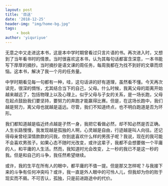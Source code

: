 ```yaml
---
layout: post
title: '目送'
date: '2018-12-25'
header-img: "img/home-bg.jpg"
tags:
     - book
author: 'yiquriyue'
---
```


无意之中又走进这本书，这是本中学时期曾看过只言片语的书。再次进入时，又想到了当年看书时的情景。当时很喜欢这本书，认为其每句话都富含深意，一本书能写下厚厚的摘抄。当时摘抄是语文课的周任务，每周我都在为找不到好的文章而烦恼。这本书，解决了我一个月的任务量。

中学时期看见每一句都有一种，哇，这句话讲的好有道理，虽然看不懂。今天再次读完，很深的惆怅，尤其结合当下的自己，父母。什么时候，我离父母的距离开始越来越远了，包括物理上以及心理上。似乎父母与子女的关系，是一场长跑，父母在起点鼓励我们要坚持，要努力的奔跑才能赢得比赛。但是，在这场长跑中，我们越是努力，离父母也就越是遥远。尽管，我们不知道终点，也不明白跑道是否为环形。

我们都知道越是临近终点越是孑然一身，我把它看做必然，却不知必然是否正确。人生长路慢慢，我发现越是孤独的人啊，心灵越是自由，行迹越是叫人向往。还记得母亲曾经深情款款的问我，你到底喜欢什么样的男孩子呢？我说，现在的我可能不会喜欢男孩子。如果心态不随时光改变，或许这辈子，我都不会想要做一个平庸的人，和平庸的人生活。然而，我知道时光会改变，上一秒的我已不是这一秒的我。但是和自己的斗争，我任然希望继续。

或许，我的生平在所有人的眼中，都平庸的不值一提。但是那又怎样呢？与我接下来的斗争有任何冲突吗？或许，我一直是外人眼中的可怜人儿，但我却为你的败于现实而不屑。不可否认，孤独，只是前进路途中的代价。
